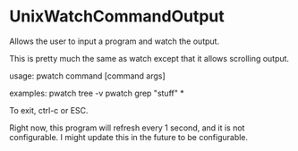 UnixWatchCommandOutput
======================

Allows the user to input a program and watch the output. 

This is pretty much the same as watch except that it allows scrolling output.

usage:
  pwatch command [command args]

examples:
  pwatch tree -v
  pwatch grep "stuff" *

To exit, ctrl-c or ESC.

Right now, this program will refresh every 1 second, and it is not configurable.
I might update this in the future to be configurable.
